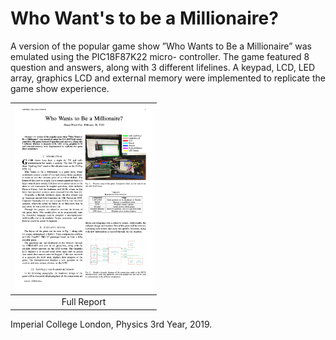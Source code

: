 # Who Want's to be a Millionaire?

A version of the popular game show ”Who Wants to Be a Millionaire” was emulated using the PIC18F87K22 micro- controller. The game featured 8 question and answers, along with 3 different lifelines. A keypad, LCD, LED array, graphics LCD and external memory were implemented to replicate the game show experience.

|<a href="https://github.com/shaunfg/Who-Wants-to-be-a-Millionaire/blob/master/Y3_Who_wants_to_be_a_Millionaire.pdf"><img src="https://github.com/shaunfg/Who-Wants-to-be-a-Millionaire/blob/master/thumbnail.png" alt="Illustration" width="220px"/></a>|
|:--:|
|Full Report|

Imperial College London, Physics 3rd Year, 2019. 

